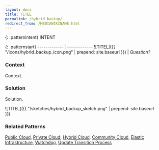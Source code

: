 ```yaml
---
layout: docs
title: TITEL
permalink: /hybrid_backup/
redirect_from: /MEDIAWIKINAME.html
---
```


{: .patternintent}
INTENT

{: .patternstart}
------------- | -------------
![TITEL]({{ "/icons/hybrid_backup_icon.png" | prepend: site.baseurl }})  | *Question?*

### Context

Context.

### Solution

Solution.
 
![TITEL]({{ "/sketches/hybrid_backup_sketch.png" | prepend: site.baseurl }})

### Related Patterns
[Public Cloud](/public_cloud/), [Private Cloud](/private_cloud/), [Hybrid Cloud](/hybrid_cloud/), [Community Cloud](/community_cloud/), [Elastic Infrastructure](/elastic_infrastructure/), [Watchdog](/watchdog/), [Update Transition Process](/update_transition_process/)